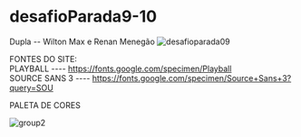 # desafioParada9-10
Dupla -- Wilton Max e Renan Menegão
![desafioparada09](https://github.com/Lordi2017/desafioParada9-10/assets/95105831/212f6d2b-d081-4560-baf0-d03e292fb267)

FONTES DO SITE: <br>
PLAYBALL      ----      https://fonts.google.com/specimen/Playball <BR>
SOURCE SANS 3 ----      https://fonts.google.com/specimen/Source+Sans+3?query=SOU

PALETA DE CORES

![group2](https://github.com/Lordi2017/desafioParada9-10/assets/95105831/b45349a5-92b7-4201-a002-8537502542fa)

